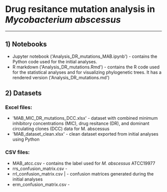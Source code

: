 # Drug resitance mutation analysis in *Mycobacterium abscessus*
____

## 1) Notebooks 
- Jupyter notebook ('Analysis_DR_mutations_MAB.ipynb') - contains the Python code used for the initial analyses. 
- R markdown ('Analysis_DR_mutations.Rmd') - contains the R code used for the statistical analyses and for visualizing phylogenetic trees. It has a rendered version ('Analysis_DR_mutations.md')

## 2) Datasets
### Excel files:
- 'MAB_MIC_DR_mutations_DCC.xlsx' - dataset with combined minimum inhibitory concentrations (MIC), drug resitance (DR), and dominant circulating clones (DCC) data for M. abscessus 
- 'MAB_dataset_clean.xlsx' - clean dataset exported from initial analyses using Python 

### CSV files: 
- MAB_atcc.csv - contains the label used for *M. abscessus* ATCC19977
- rrs_confusion_matrix.csv -
- rrl_confusion_matrix.csv  | - confusion matrices generated during the initial analyses  
- erm_confusion_matrix.csv -
